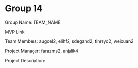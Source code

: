 # Group 14
Group Name: TEAM_NAME

[MVP Link](https://docs.google.com/document/d/1H-3D4nJWHWhwKMBwmddRtPSIcyLLQT1xFXQ_GESZqz8/edit?ts=603c57cc)

Team Members: augoel2, elihf2, sdegand2, tinreyd2, weixuan2

Project Manager: farazms2, anjalik4

Project Description: 
